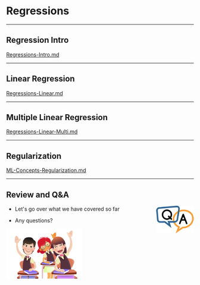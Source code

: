 # Regressions


---

## Regression Intro

[Regressions-Intro.md](Regressions-Intro.md)


---

## Linear Regression
[Regressions-Linear.md](Regressions-Linear.md)

---

## Multiple Linear Regression

[Regressions-Linear-Multi.md](Regressions-Linear-Multi.md)

---

## Regularization

[ML-Concepts-Regularization.md](ML-Concepts-Regularization.md)

---

## Review and Q&A

<img src="../../assets/images/icons/q-and-a-1.png" style="width:20%;float:right;" /><!-- {"left" : 7.67, "top" : 1.27, "height" : 1.67, "width" : 2.25} -->



- Let's go over what we have covered so far

- Any questions?

<img src="../../assets/images/icons/quiz-icon.png" style="width:40%;" /><!-- {"left" : 2.77, "top" : 3.3, "height" : 3.14, "width" : 4.71} -->

